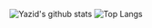 ![Yazid's github stats](https://github-readme-stats.vercel.app/api?username=yazidisme&theme=vue-dark&show_icons=true&count_private=true&include_all_commits=true) ![Top Langs](https://github-readme-stats.vercel.app/api/top-langs/?username=yazidisme&theme=vue-dark&layout=compact)
